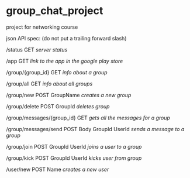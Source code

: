# group_chat_project
project for networking course

json API spec:
(do not put a trailing forward slash)

/status
GET
*server status*

/app
GET
*link to the app in the google play store*

/group/{group_id}
GET
*info about a group*

/group/all
GET
*info about all groups*

/group/new
POST
GroupName
*creates a new group*

/group/delete
POST
GroupId
*deletes group*

/group/messages/{group_id}
GET
*gets all the messages for a group*

/group/messages/send
POST
Body
GroupId
UserId
*sends a message to a group*

/group/join
POST
GroupId
UserId
*joins a user to a group*

/group/kick
POST
GroupId
UserId
*kicks user from group*

/user/new
POST
Name
*creates a new user*
